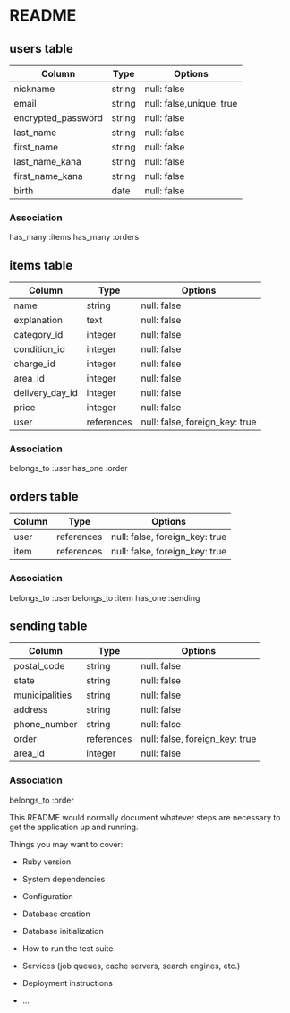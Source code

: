 # README

## users table
|Column             |Type       |Options                         | 
|-------------------|-----------|--------------------------------|
|nickname           |string     |null: false                     |
|email              |string     |null: false,unique: true        |
|encrypted_password |string     |null: false                     |
|last_name          |string     |null: false                     |
|first_name         |string     |null: false                     |
|last_name_kana     |string     |null: false                     |
|first_name_kana    |string     |null: false                     |
|birth              |date       |null: false                     |

### Association
has_many :items
has_many :orders

## items table
|Column             |Type       |Options                         | 
|-------------------|-----------|--------------------------------|
|name               |string     |null: false                     |
|explanation        |text       |null: false                     |
|category_id        |integer    |null: false                     |
|condition_id       |integer    |null: false                     |
|charge_id          |integer    |null: false                     |
|area_id            |integer    |null: false                     |
|delivery_day_id    |integer    |null: false                     |
|price              |integer    |null: false                     |
|user               |references |null: false, foreign_key: true  |

### Association
belongs_to  :user
has_one     :order

## orders table
|Column             |Type       |Options                         | 
|-------------------|-----------|--------------------------------|
|user               |references |null: false, foreign_key: true  |
|item               |references |null: false, foreign_key: true  |

### Association
belongs_to :user
belongs_to :item
has_one    :sending

## sending table
|Column             |Type       |Options                         | 
|-------------------|-----------|--------------------------------|
|postal_code        |string     |null: false                     |
|state              |string     |null: false                     |
|municipalities     |string     |null: false                     |
|address            |string     |null: false                     |
|phone_number       |string     |null: false                     |
|order              |references |null: false, foreign_key: true  |
|area_id            |integer    |null: false                     |

### Association
belongs_to  :order




This README would normally document whatever steps are necessary to get the
application up and running.


Things you may want to cover:

* Ruby version

* System dependencies

* Configuration

* Database creation

* Database initialization

* How to run the test suite

* Services (job queues, cache servers, search engines, etc.)

* Deployment instructions

* ...

